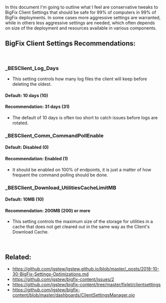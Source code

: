 
In this document I'm going to outline what I feel are conservative tweaks to BigFix Client Settings that should be safe for 99% of computers in 99% of BigFix deployments. In some cases more aggressive settings are warranted, while in others less aggressive settings are needed, which often depends on size of the deployment and resources available in various components.

## BigFix Client Settings Recommendations:
<br/>


### _BESClient_Log_Days

- This setting controls how many log files the client will keep before deleting the oldest. 

#### Default: 10 days (10)
#### Recommendation: 31 days (31)

- The default of 10 days is often too short to catch issues before logs are rotated.


### _BESClient_Comm_CommandPollEnable

#### Default: Disabled (0)
#### Recommendation: Enabled (1)

- It should be enabled on 100% of endpoints, it is just a matter of how frequent the command polling should be done.


### _BESClient_Download_UtilitiesCacheLimitMB

#### Default: 10MB (10)

#### Recommendation: 200MB (200) or more

- This setting controls the maximum size of the storage for utilities in a cache that does not get cleared out in the same way as the Client's Download Cache.

<br/>

## Related:

- https://github.com/jgstew/jgstew.github.io/blob/master/_posts/2018-10-30-BigFix-Settings-Optimizations.md
- https://github.com/jgstew/bigfix-content/issues/2
- https://github.com/jgstew/bigfix-content/tree/master/fixlet/clientsettings
- https://github.com/jgstew/bigfix-content/blob/master/dashboards/ClientSettingsManager.ojo
